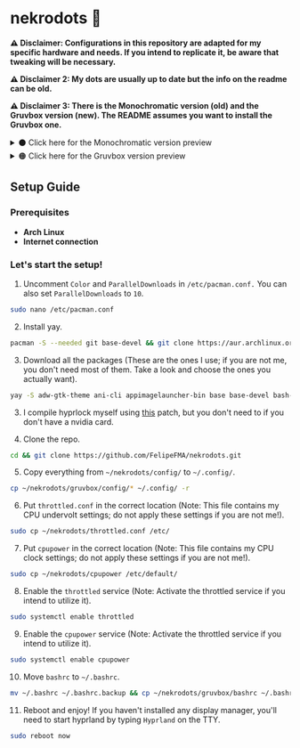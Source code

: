 # nekrodots 🐧

**⚠️ Disclaimer: Configurations in this repository are adapted for my specific hardware and needs. If you intend to replicate it, be aware that tweaking will be necessary.**

**⚠️ Disclaimer 2: My dots are usually up to date but the info on the readme can be old.**

**⚠️ Disclaimer 3: There is the Monochromatic version (old) and the Gruvbox version (new). The README assumes you want to install the Gruvbox one.**

<details>
  <summary>⚫ Click here for the Monochromatic version preview</summary>

![desktop](https://github.com/FelipeFMA/nekrodots/assets/30672253/5281c631-40fb-4bc3-a7fe-e21a7d516dbd)

![apps](https://github.com/FelipeFMA/nekrodots/assets/30672253/47de9ddd-e654-48af-8fee-0bee3f91b41d)

https://github.com/FelipeFMA/nekrodots/assets/30672253/bc1f6102-ebe5-4178-9a55-3f703de64ebc

</details>

<details>
  <summary>🟠 Click here for the Gruvbox version preview</summary>

![desktop](https://github.com/FelipeFMA/nekrodots/assets/30672253/fc7c3624-12eb-4aea-a12b-bfaf648646fe)

![apps](https://github.com/FelipeFMA/nekrodots/assets/30672253/344c73e4-9a34-4b44-987d-8a9bcf95a899)

https://github.com/FelipeFMA/nekrodots/assets/30672253/3d0944eb-8823-4fe0-a58d-b759d62f76df

</details>

## Setup Guide

### Prerequisites

- **Arch Linux**
- **Internet connection**

### Let's start the setup!

01. Uncomment ``Color`` and ``ParallelDownloads`` in ``/etc/pacman.conf.`` You can also set ``ParallelDownloads`` to ``10``.
   ```bash
   sudo nano /etc/pacman.conf
   ```

02. Install yay.
   ```bash
   pacman -S --needed git base-devel && git clone https://aur.archlinux.org/yay-bin.git && cd yay-bin && makepkg -si
   ```

03. Download all the packages (These are the ones I use; if you are not me, you don't need most of them. Take a look and choose the ones you actually want).
   ```bash
yay -S adw-gtk-theme ani-cli appimagelauncher-bin base base-devel bash-completion bat blueman bluez-utils breeze-icons btop cliphist cmatrix cowsay cpupower fastfetch firefox gcolor3 gimp git gnome-disk-utility gradience grim helix heroic-games-launcher-bin htop hypridle hyprland hyprpaper hyprpicker imv informant intel-ucode jre-openjdk jre8-openjdk kitty kolourpaint kvantum kvantum-qt5 kvantum-theme-libadwaita-git lib32-mangohud lib32-nvidia-utils lib32-opencl-nvidia libreoffice-fresh linux linux-firmware linux-headers localsend-bin lsd man-db man-pages mangohud mpv nano neofetch neovim networkmanager noto-fonts-cjk noto-fonts-extra ntfs-3g nvidia nvidia-settings nvidia-utils nwg-look obs-studio opencl-nvidia pacman-contrib papirus-folders papirus-icon-theme pavucontrol pipewire-alsa pipewire-ffado pipewire-pulse pipewire-roc pipewire-v4l2 pipewire-zeroconf polkit-gnome protonup-qt-bin qbittorrent qt5ct qt6ct reflector screen slurp steam sudo swaync throttled thunar thunar-archive-plugin thunar-media-tags-plugin tldr ttf-apple-emoji ttf-jetbrains-mono-nerd ttf-ms-win11-auto unrar unzip virtualbox virtualbox-guest-iso vlc waybar wget wl-clipboard wofi wttrbar wtype xarchiver xdg-desktop-portal-gtk xdg-desktop-portal-hyprland yay-bin zathura zathura-pdf-poppler zip
   ```
03. I compile hyprlock myself using [this](https://github.com/hyprwm/hyprlock/pull/283) patch, but you don't need to if you don't have a nvidia card.

04. Clone the repo.
   ```bash
   cd && git clone https://github.com/FelipeFMA/nekrodots.git
   ```

05. Copy everything from ``~/nekrodots/config/`` to ``~/.config/``.
   ```bash
   cp ~/nekrodots/gruvbox/config/* ~/.config/ -r
   ```

06. Put ``throttled.conf`` in the correct location (Note: This file contains my CPU undervolt settings; do not apply these settings if you are not me!).
   ```bash
   sudo cp ~/nekrodots/throttled.conf /etc/
   ```

07. Put ``cpupower`` in the correct location (Note: This file contains my CPU clock settings; do not apply these settings if you are not me!).
   ```bash
   sudo cp ~/nekrodots/cpupower /etc/default/
   ```

08. Enable the ``throttled`` service (Note: Activate the throttled service if you intend to utilize it).
   ```bash
   sudo systemctl enable throttled
   ```

09. Enable the ``cpupower`` service (Note: Activate the throttled service if you intend to utilize it).
   ```bash
   sudo systemctl enable cpupower
   ```
10. Move ``bashrc`` to ``~/.bashrc``.
  ```bash
  mv ~/.bashrc ~/.bashrc.backup && cp ~/nekrodots/gruvbox/bashrc ~/.bashrc
  ```

11. Reboot and enjoy! If you haven't installed any display manager, you'll need to start hyprland by typing ``Hyprland`` on the TTY.
   ```bash
   sudo reboot now
   ```
